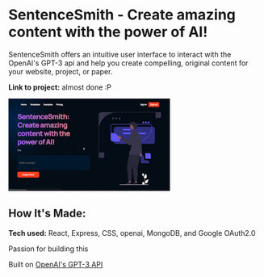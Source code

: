 # SentenceSmith - Create amazing content with the power of AI!
SentenceSmith offers an intuitive user interface to interact with the OpenAI's GPT-3 api and help you create compelling, original content for your website, project, or paper.

**Link to project:** almost done :P

![alt text](https://github.com/jsoloo47/jsoloo47/blob/main/SentenceSmith.gif)

## How It's Made:

**Tech used:** React, Express, CSS, openai, MongoDB, and Google OAuth2.0

Passion for building this

Built on <a href="google.com">OpenAI's GPT-3 API<a/>

<!--
## Optimizations
*(optional)*

You don't have to include this section but interviewers *love* that you can not only deliver a final product that looks great but also functions efficiently. Did you write something then refactor it later and the result was 5x faster than the original implementation? Did you cache your assets? Things that you write in this section are **GREAT** to bring up in interviews and you can use this section as reference when studying for technical interviews!

## Lessons Learned:

No matter what your experience level, being an engineer means continuously learning. Every time you build something you always have those *whoa this is awesome* or *fuck yeah I did it!* moments. This is where you should share those moments! Recruiters and interviewers love to see that you're self-aware and passionate about growing.

## Examples:
Take a look at these couple examples that I have in my own portfolio:

**Palettable:** https://github.com/alecortega/palettable

**Twitter Battle:** https://github.com/alecortega/twitter-battle

**Patch Panel:** https://github.com/alecortega/patch-panel
-->
